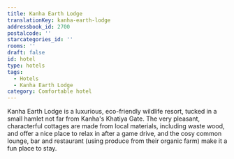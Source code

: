 ```yaml
---
title: Kanha Earth Lodge
translationKey: kanha-earth-lodge
addressbook_id: 2700
postalcode: ''
starcategories_id: ''
rooms: ''
draft: false
id: hotel
type: hotels
tags:
  - Hotels
  - Kanha Earth Lodge
category: Comfortable hotel
---
```

Kanha Earth Lodge is a luxurious, eco-friendly wildlife resort, tucked in a small hamlet not far from Kanha's Khatiya Gate. The very pleasant, characterful cottages are made from local materials, including waste wood, and offer a nice place to relax in after a game drive, and the cosy common lounge, bar and restaurant (using produce from their organic farm) make it a fun place to stay. 